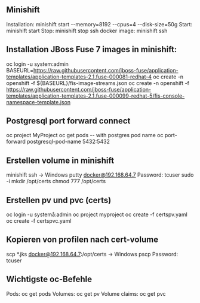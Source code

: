 Minishift
---------
Installation:
minishift start --memory=8192 --cpus=4 --disk-size=50g
Start:
minishift start
Stop:
minishift stop
ssh docker image:
minishift ssh

Installation JBoss Fuse 7 images in minishift:
---------------------------------------------
oc login -u system:admin
BASEURL=https://raw.githubusercontent.com/jboss-fuse/application-templates/application-templates-2.1.fuse-000081-redhat-4
oc create -n openshift -f ${BASEURL}/fis-image-streams.json
oc create -n openshift -f https://raw.githubusercontent.com/jboss-fuse/application-templates/application-templates-2.1.fuse-000099-redhat-5/fis-console-namespace-template.json

Postgresql port forward connect
-------------------------------
oc project MyProject
oc get pods
-- with postgres pod name
oc port-forward postgresql-pod-name 5432:5432

Erstellen volume in minishift
-----------------------------
minishift ssh -> Windows putty docker@192.168.64.7 Password: tcuser
sudo -i
mkdir /opt/certs
chmod 777 /opt/certs

Erstellen pv und pvc (certs)
----------------------------
oc login -u systemå:admin
oc project myproject
oc create -f certspv.yaml
oc create -f certspvc.yaml

Kopieren von profilen nach cert-volume
--------------------------------------
scp *.jks docker@192.168.64.7:/opt/certs -> Windows pscp
Password: tcuser

Wichtigste oc-Befehle
---------------------
Pods:
oc get pods
Volumes:
oc get pv
Volume claims:
oc get pvc
